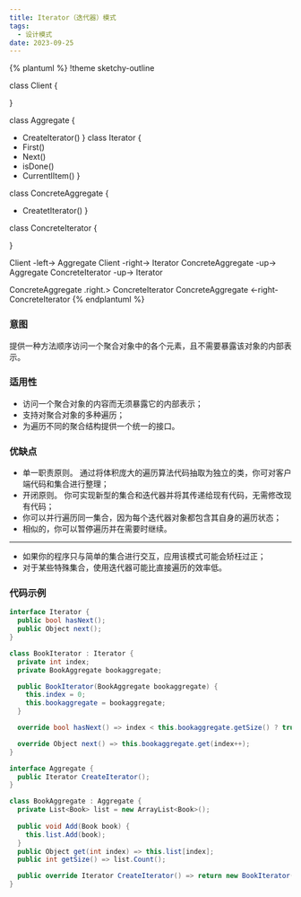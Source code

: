 ```yaml
---
title: Iterator（迭代器）模式
tags: 
  - 设计模式
date: 2023-09-25
---
```


{% plantuml %}
!theme sketchy-outline

class Client {
  
}

class Aggregate {
  + CreateIterator()
}
class Iterator {
  + First()
  + Next()
  + isDone()
  + CurrentlItem()
}

class ConcreteAggregate {
  + CreatetIterator()
}

class ConcreteIterator {

}

Client -left-> Aggregate
Client -right-> Iterator
ConcreteAggregate -up-> Aggregate
ConcreteIterator -up-> Iterator

ConcreteAggregate .right.> ConcreteIterator
ConcreteAggregate <-right- ConcreteIterator
{% endplantuml %}

### 意图
提供一种方法顺序访问一个聚合对象中的各个元素，且不需要暴露该对象的内部表示。

### 适用性
* 访问一个聚合对象的内容而无须暴露它的内部表示；
* 支持对聚合对象的多种遍历；
* 为遍历不同的聚合结构提供一个统一的接口。

### 优缺点
* 单一职责原则。 通过将体积庞大的遍历算法代码抽取为独立的类，你可对客户端代码和集合进行整理；
* 开闭原则。 你可实现新型的集合和迭代器并将其传递给现有代码，无需修改现有代码；
* 你可以并行遍历同一集合，因为每个迭代器对象都包含其自身的遍历状态；
* 相似的，你可以暂停遍历并在需要时继续。

---

* 如果你的程序只与简单的集合进行交互，应用该模式可能会矫枉过正；
* 对于某些特殊集合，使用迭代器可能比直接遍历的效率低。

### 代码示例
```c#
interface Iterator {
  public bool hasNext();
  public Object next();
}

class BookIterator : Iterator {
  private int index;
  private BookAggregate bookaggregate;

  public BookIterator(BookAggregate bookaggregate) {
    this.index = 0;
    this.bookaggregate = bookaggregate;
  }

  override bool hasNext() => index < this.bookaggregate.getSize() ? true : false;

  override Object next() => this.bookaggregate.get(index++);
}

interface Aggregate {
  public Iterator CreateIterator();
}

class BookAggregate : Aggregate {
  private List<Book> list = new ArrayList<Book>();
  
  public void Add(Book book) {
    this.list.Add(book);
  }
  public Object get(int index) => this.list[index];
  public int getSize() => list.Count();

  public override Iterator CreateIterator() => return new BookIterator(this);
}
```
